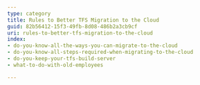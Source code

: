 ```yaml
---
type: category
title: Rules to Better TFS Migration to the Cloud
guid: 82b56412-15f3-49fb-8d08-486b2a3cb9cf
uri: rules-to-better-tfs-migration-to-the-cloud
index:
- do-you-know-all-the-ways-you-can-migrate-to-the-cloud
- do-you-know-all-steps-required-when-migrating-to-the-cloud
- do-you-keep-your-tfs-build-server
- what-to-do-with-old-employees

---
```




